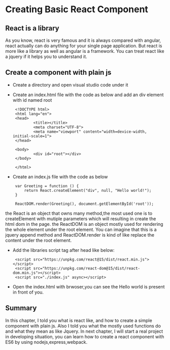 # Creating Basic React Component

## React is a library
As you know, react is very famous and it is always compared with angular, react actually can do anything for your single page application.
But react is more like a library as well as angular is a framework. You can treat react like a jquery if it helps you to understand it.

## Create a component with plain js

*  Create a directory and open visual studio code under it

*  Create an index.html file with the code as below and add an div element with id named root
        
        <!DOCTYPE html>
        <html lang="en">
        <head>
                <title></title>
                <meta charset="UTF-8">
                <meta name="viewport" content="width=device-width, initial-scale=1">
        </head>

        <body>
                <div id="root"></div>
        </body>

        </html>

*  Create an index.js file with the code as below
        
        var Greeting = function () {
            return React.createElement("div", null, "Hello world!");
        }

        ReactDOM.render(Greeting(), document.getElementById('root'));


the React is an object that owns many method,the most used one is to createElement with mutiple parameters which will resulting in create the html dom in the page.
the ReactDOM is an object mostly used for rendering the whole element under the root element.
You can imagine that this is a jquery append method and ReactDOM.render is kind of like replace the content under the root element.

*  Add the libraries script tag after head like below:
        
        <script src="https://unpkg.com/react@15/dist/react.min.js"></script>
        <script src="https://unpkg.com/react-dom@15/dist/react-dom.min.js"></script>
        <script src="./index.js" async></script>

*  Open the index.html with brwoser,you can see the Hello world is present in front of you.



## Summary
In this chapter, I told you what is react like, and how to create a simple component with plain js. Also I told you what the mostly used functions do and what they
mean as like Jquery.
In next chapter, I will start a real project in developing situation, you can learn how to create a react component with ES6 by using nodejs,express,webpack.
